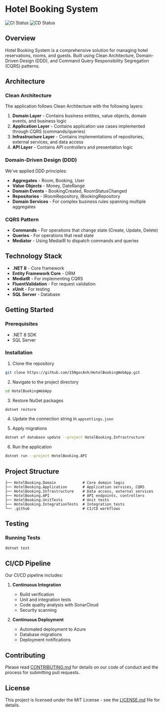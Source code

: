 # Hotel Booking System

![CI Status](https://github.com/15NgocAnh/HotelBookingWebApp/workflows/Continuous%20Integration/badge.svg)
![CD Status](https://github.com/15NgocAnh/HotelBookingWebApp/workflows/Continuous%20Deployment/badge.svg)

## Overview

Hotel Booking System is a comprehensive solution for managing hotel reservations, rooms, and guests. Built using Clean Architecture, Domain-Driven Design (DDD), and Command Query Responsibility Segregation (CQRS) patterns.

## Architecture

### Clean Architecture

The application follows Clean Architecture with the following layers:

1. **Domain Layer** - Contains business entities, value objects, domain events, and business logic
2. **Application Layer** - Contains application use cases implemented through CQRS (commands/queries)
3. **Infrastructure Layer** - Contains implementations of repositories, external services, and data access
4. **API Layer** - Contains API controllers and presentation logic

### Domain-Driven Design (DDD)

We've applied DDD principles:

- **Aggregates** - Room, Booking, User
- **Value Objects** - Money, DateRange
- **Domain Events** - BookingCreated, RoomStatusChanged
- **Repositories** - IRoomRepository, IBookingRepository
- **Domain Services** - For complex business rules spanning multiple aggregates

### CQRS Pattern

- **Commands** - For operations that change state (Create, Update, Delete)
- **Queries** - For operations that read state
- **Mediator** - Using MediatR to dispatch commands and queries

## Technology Stack

- **.NET 8** - Core framework
- **Entity Framework Core** - ORM
- **MediatR** - For implementing CQRS
- **FluentValidation** - For request validation
- **xUnit** - For testing
- **SQL Server** - Database
  
## Getting Started

### Prerequisites

- .NET 8 SDK
- SQL Server

### Installation

1. Clone the repository
```bash
git clone https://github.com/15NgocAnh/HotelBookingWebApp.git
```

2. Navigate to the project directory
```bash
cd HotelBookingWebApp
```

3. Restore NuGet packages
```bash
dotnet restore
```

4. Update the connection string in `appsettings.json`

5. Apply migrations
```bash
dotnet ef database update --project HotelBooking.Infrastructure
```

6. Run the application
```bash
dotnet run --project HotelBooking.API
```

## Project Structure

```
├── HotelBooking.Domain            # Core domain logic
├── HotelBooking.Application       # Application services, CQRS
├── HotelBooking.Infrastructure    # Data access, external services
├── HotelBooking.API               # API endpoints, controllers
├── HotelBooking.UnitTests         # Unit tests
├── HotelBooking.IntegrationTests  # Integration tests
└── .github                        # CI/CD workflows
```

## Testing

### Running Tests

```bash
dotnet test
```

## CI/CD Pipeline

Our CI/CD pipeline includes:

1. **Continuous Integration**
   - Build verification
   - Unit and integration tests
   - Code quality analysis with SonarCloud
   - Security scanning

2. **Continuous Deployment**
   - Automated deployment to Azure
   - Database migrations
   - Deployment notifications

## Contributing

Please read [CONTRIBUTING.md](CONTRIBUTING.md) for details on our code of conduct and the process for submitting pull requests.

## License

This project is licensed under the MIT License - see the [LICENSE.md](LICENSE.md) file for details. 
